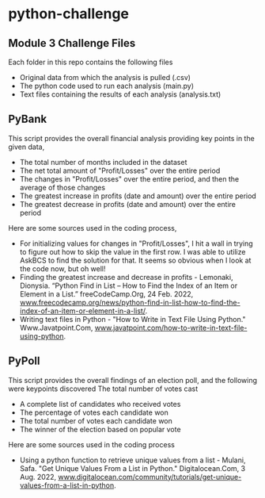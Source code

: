# python-challenge
## Module 3 Challenge Files

Each folder in this repo contains the following files
- Original data from which the analysis is pulled (.csv)
- The python code used to run each analysis (main.py)
- Text files containing the results of each analysis (analysis.txt)

## PyBank

This script provides the overall financial analysis providing key points in the given data,
 - The total number of months included in the dataset
 - The net total amount of "Profit/Losses" over the entire period
 - The changes in "Profit/Losses" over the entire period, and then the average of those changes
 - The greatest increase in profits (date and amount) over the entire period
 - The greatest decrease in profits (date and amount) over the entire period

Here are some sources used in the coding process,
- For initializing values for changes in "Profit/Losses", I hit a wall in trying to figure out how to skip the value in the first row. I was able to utilize AskBCS to find the solution for that. It seems so obvious when I look at the code now, but oh well!
- Finding the greatest increase and decrease in profits - Lemonaki, Dionysia. “Python Find in List – How to Find the Index of an Item or Element in a List.” freeCodeCamp.Org, 24 Feb. 2022, www.freecodecamp.org/news/python-find-in-list-how-to-find-the-index-of-an-item-or-element-in-a-list/. 
- Writing text files in Python - "How to Write in Text File Using Python." Www.Javatpoint.Com, www.javatpoint.com/how-to-write-in-text-file-using-python.

## PyPoll

This script provides the overall findings of an election poll, and the following were keypoints discovered
The total number of votes cast
- A complete list of candidates who received votes
- The percentage of votes each candidate won
- The total number of votes each candidate won
- The winner of the election based on popular vote

Here are some sources used in the coding process
- Using a python function to retrieve unique values from a list - Mulani, Safa. "Get Unique Values From a List in Python." Digitalocean.Com, 3 Aug. 2022, www.digitalocean.com/community/tutorials/get-unique-values-from-a-list-in-python.
